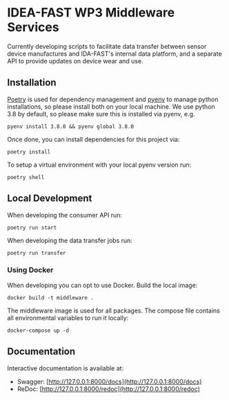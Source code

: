 # IDEA-FAST WP3 Middleware Services

Currently developing scripts to facilitate data transfer between sensor device manufactures and IDA-FAST's internal data platform, and a separate API to provide updates on device wear and use.

## Installation

[Poetry](https://python-poetry.org/) is used for dependency management and
[pyenv](https://github.com/pyenv/pyenv) to manage python installations, so
please install both on your local machine. We use python 3.8 by default, so
please make sure this is installed via pyenv, e.g.

    pyenv install 3.8.0 && pyenv global 3.8.0

Once done, you can install dependencies for this project via:

    poetry install

To setup a virtual environment with your local pyenv version run:

    poetry shell

## Local Development

When developing the consumer API run:

    poetry run start

When developing the data transfer jobs run:

    poetry run transfer

### Using Docker

When developing you can opt to use Docker. Build the local image:

    docker build -t middleware .

The middleware image is used for all packages. The compose file
contains all environmental variables to run it locally:

    docker-compose up -d

## Documentation

Interactive documentation is available at:

- Swagger: [http://127.0.0.1:8000/docs](http://127.0.0.1:8000/docs)
- ReDoc: [http://127.0.0.1:8000/redoc](http://127.0.0.1:8000/redoc)
